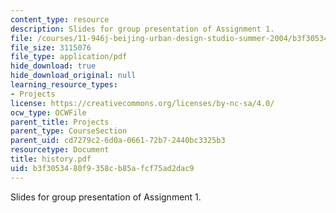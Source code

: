 ```yaml
---
content_type: resource
description: Slides for group presentation of Assignment 1.
file: /courses/11-946j-beijing-urban-design-studio-summer-2004/b3f3053480f9358cb85afcf75ad2dac9_history.pdf
file_size: 3115076
file_type: application/pdf
hide_download: true
hide_download_original: null
learning_resource_types:
- Projects
license: https://creativecommons.org/licenses/by-nc-sa/4.0/
ocw_type: OCWFile
parent_title: Projects
parent_type: CourseSection
parent_uid: cd7279c2-6d0a-0661-72b7-2440bc3325b3
resourcetype: Document
title: history.pdf
uid: b3f30534-80f9-358c-b85a-fcf75ad2dac9
---
```

Slides for group presentation of Assignment 1.